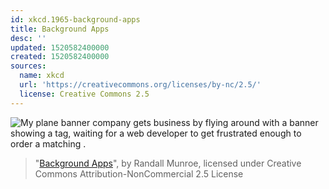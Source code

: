 ```yaml
---
id: xkcd.1965-background-apps
title: Background Apps
desc: ''
updated: 1520582400000
created: 1520582400000
sources:
  name: xkcd
  url: 'https://creativecommons.org/licenses/by-nc/2.5/'
  license: Creative Commons 2.5
---
```

![My plane banner company gets business by flying around with a banner showing a <div> tag, waiting for a web developer to get frustrated enough to order a matching </div>.](https://imgs.xkcd.com/comics/background_apps.png)
> "[Background Apps](https://xkcd.com/1965/)", by Randall Munroe, licensed under Creative Commons Attribution-NonCommercial 2.5 License
